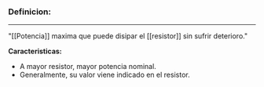 ### **Definicion:**
---
"[[Potencia]] maxima que puede disipar el [[resistor]] sin sufrir deterioro."

**Caracteristicas:**
- A mayor resistor, mayor potencia nominal.
- Generalmente, su valor viene indicado en el resistor.